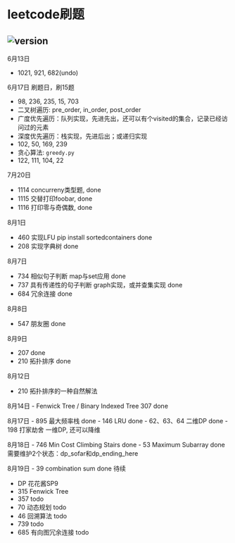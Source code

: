 # leetcode刷题

## ![version](https://img.shields.io/badge/python-3.7-blue)

6月13日
  - 1021, 921, 682(undo)

6月17日 刷题日，刷15题
  - 98, 236, 235, 15, 703
  - 二叉树遍历: pre_order, in_order, post_order
  - 广度优先遍历：队列实现，先进先出，还可以有个visited的集合，记录已经访问过的元素
  - 深度优先遍历：栈实现，先进后出；或递归实现
  - 102, 50, 169, 239
  - 贪心算法: `greedy.py`
  - 122, 111, 104, 22

7月20日
  - 1114 concurreny类型题, done
  - 1115 交替打印foobar, done
  - 1116 打印零与奇偶数, done

8月1日
  - 460 实现LFU pip install sortedcontainers done
  - 208 实现字典树 done

8月7日
  - 734 相似句子判断 map与set应用 done
  - 737 具有传递性的句子判断 graph实现，或并查集实现 done
  - 684 冗余连接 done

8月8日
  - 547 朋友圈 done

8月9日
  - 207 done
  - 210 拓扑排序 done

8月12日
  - 210 拓扑排序的一种自然解法

8月14日
    - Fenwick Tree / Binary Indexed Tree 307 done

8月17日
    - 895 最大频率栈 done
    - 146 LRU done
    - 62、63、64 二维DP done
    - 198 打家劫舍 一维DP, 还可以降维

8月18日
    - 746 Min Cost Climbing Stairs done
    - 53 Maximum Subarray done 需要维护2个状态：dp_sofar和dp_ending_here

8月19日
    - 39 combination sum done
待续
  - DP 花花酱SP9
  - 315 Fenwick Tree
  - 357 todo
  - 70 动态规划 todo
  - 46 回溯算法 todo
  - 739 todo
  - 685 有向图冗余连接 todo







